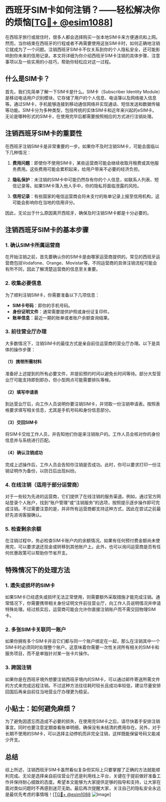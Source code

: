 # 西班牙SIM卡如何注销？——轻松解决你的烦恼[[TG💪+ @esim1088](https://t.me/s/esim1088)]

在西班牙旅行或居住时，很多人都会选择购买一张本地SIM卡来方便通讯和上网。然而，当你结束在西班牙的行程或者不再需要使用这张SIM卡时，如何正确地注销它就成为了一个问题。注销西班牙SIM卡不仅关系到你的个人隐私安全，还可能影响到你未来的信用记录。本文将详细为你介绍西班牙SIM卡注销的具体步骤、注意事项以及一些实用的小技巧，帮助你轻松应对这一过程。

## 什么是SIM卡？

首先，我们先简单了解一下SIM卡是什么。SIM卡（Subscriber Identity Module）是移动电话用户识别模块，它存储了用户的个人信息、电话簿以及网络接入信息等。通过SIM卡，手机能够连接到移动通信网络并实现通话、短信发送和数据传输等功能。SIM卡分为多种类型，包括传统的实体SIM卡和近年来兴起的eSIM卡。无论是哪种形式的SIM卡，在使用完毕后都需要按照相应的方式进行注销处理。

## 注销西班牙SIM卡的重要性

在西班牙注销SIM卡是非常重要的一步。如果你不及时注销SIM卡，可能会面临以下几种情况：

1. **费用问题**：即使你不使用SIM卡，某些运营商可能会继续收取月租费或其他服务费用。这些费用可能会累积起来，给用户带来不必要的经济负担。
   
2. **隐私保护**：未注销的SIM卡中可能仍然存有你的个人信息，如联系人列表、短信记录等。如果SIM卡落入他人手中，你的隐私将面临泄露的风险。
   
3. **信用记录**：有些国家的电信运营商会将未支付的账单记录上报至信用机构，这可能会影响你在当地的信用评分。

因此，无论出于什么原因离开西班牙，确保及时注销SIM卡都是十分必要的。

## 注销西班牙SIM卡的基本步骤

### 1. 确认SIM卡所属运营商

在开始注销之前，首先要确认你的SIM卡是由哪家运营商提供的。常见的西班牙运营商包括Vodafone、Orange、Movistar等。不同运营商的具体注销流程可能会有所不同，因此了解清楚运营商的信息至关重要。

### 2. 收集必要信息

为了顺利注销SIM卡，你需要准备以下几项信息：
   - **SIM卡号码**：即你的手机号码。
   - **身份证明文件**：通常需要提供护照或身份证复印件。
   - **账单信息**：最近一期的账单或者账户余额查询结果。

### 3. 前往营业厅办理

大多数情况下，注销SIM卡的最佳方式是亲自前往运营商的营业厅办理。以下是具体的操作步骤：

#### （1）携带所需材料

准备好上述提到的所有必要文件，并提前预约时间以避免长时间等待。部分大型营业厅可能支持即到即办，但小型网点可能需要排队等候。

#### （2）填写申请表

到达营业厅后，向工作人员说明你要注销SIM卡，并领取一份注销申请表。按照表格要求填写相关信息，尤其是手机号码和身份信息部分。

#### （3）交回SIM卡

将SIM卡交给工作人员，并告知他们你是来注销账户的。工作人员会核对你的身份信息并与系统进行匹配。

#### （4）确认注销成功

完成上述操作后，工作人员会告知你注销是否成功。此时，你可以要求打印一份注销证明作为备份，以防日后出现纠纷。

### 4. 在线注销（适用于部分运营商）

对于一些较为先进的运营商，它们提供了在线注销的服务渠道。例如，通过官方网站登录个人账户，找到“账户管理”或“注销服务”的选项，按照提示逐步操作即可完成注销。不过需要注意的是，并非所有运营商都支持这种方式，因此在尝试之前最好先咨询客服确认。

### 5. 检查剩余余额

在注销过程中，务必检查SIM卡账户内的余额情况。如果有任何预付费金额尚未使用完，可以要求退还现金或转移到其他账户上。此外，也可以询问运营商是否有任何优惠政策可以帮助你节省开支。

## 特殊情况下的处理方法

### 1. 遗失或损坏的SIM卡

如果SIM卡已经遗失或损坏无法正常使用，则需要额外采取措施才能完成注销。通常情况下，你需要携带相关身份证明文件前往营业厅，向工作人员说明情况并申请特殊处理。经过核实后，运营商可能会允许你直接注销账户而不需交回物理SIM卡。

### 2. 多张SIM卡关联同一账户

如果你拥有多个SIM卡并且它们都与同一个账户绑定在一起，那么在注销其中一个SIM卡时必须同时处理整个账户。这意味着你需要一次性关闭所有相关的SIM卡和服务项目，而不是单独针对某一张卡片操作。

### 3. 跨国注销

如果你是在西班牙境外想要注销西班牙境内的SIM卡，可以通过邮件寄送所需文件的方式来完成远程注销。不过这种方法往往耗时较长且成功率较低，建议尽量安排回国后再亲自前往当地营业厅办理更为稳妥。

## 小贴士：如何避免麻烦？

为了避免因遗忘而造成不必要的损失，在使用完SIM卡之后，请尽快着手安排注销事宜。同时也要注意定期查看账单明细，确保没有未结清的费用存在。另外，对于长期不使用的SIM卡，可以选择主动停机而非完全注销，这样既能保留号码又能减少开支。

## 总结

综上所述，注销西班牙SIM卡虽然看似复杂但实际上只要掌握了正确的方法就能顺利完成。无论是选择亲自前往营业厅还是利用线上平台，关键在于提前做好准备工作并保持耐心细致的态度。希望本文能够为大家提供足够的指导和支持，让大家在面对类似问题时不再感到迷茫无助。最后再次提醒大家，关注自己的隐私安全永远是最优先考虑的事情哦！[[TG💪+ @esim1088](https://t.me/s/esim1088) ![Image](https://i.postimg.cc/4NQfJmqS/Snipaste-2025-05-13-00-14-12.png)]